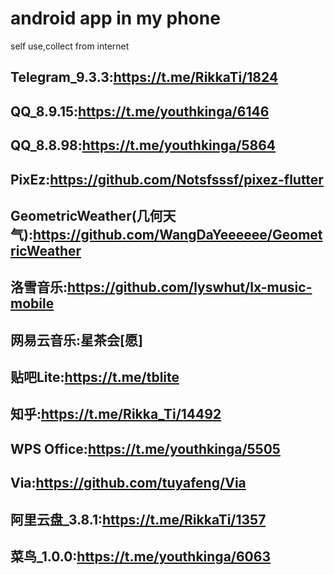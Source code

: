 # android app in my phone
self use,collect from internet
## Telegram_9.3.3:https://t.me/RikkaTi/1824
## QQ_8.9.15:https://t.me/youthkinga/6146
## QQ_8.8.98:https://t.me/youthkinga/5864
## PixEz:https://github.com/Notsfsssf/pixez-flutter
## GeometricWeather(几何天气):https://github.com/WangDaYeeeeee/GeometricWeather
## 洛雪音乐:https://github.com/lyswhut/lx-music-mobile
## 网易云音乐:星茶会[愿]
## 贴吧Lite:https://t.me/tblite
## 知乎:https://t.me/Rikka_Ti/14492
## WPS Office:https://t.me/youthkinga/5505
## Via:https://github.com/tuyafeng/Via
## 阿里云盘_3.8.1:https://t.me/RikkaTi/1357
## 菜鸟_1.0.0:https://t.me/youthkinga/6063
